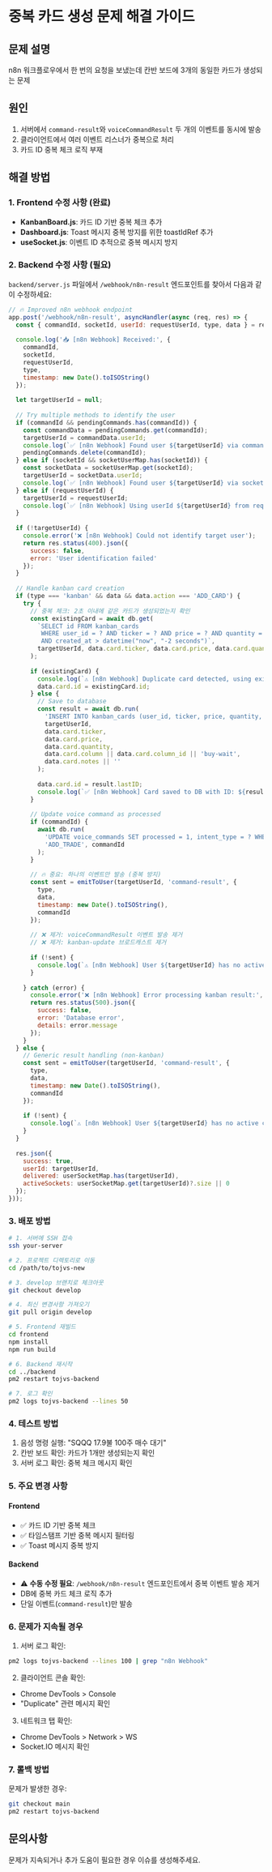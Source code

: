 # 중복 카드 생성 문제 해결 가이드

## 문제 설명
n8n 워크플로우에서 한 번의 요청을 보냈는데 칸반 보드에 3개의 동일한 카드가 생성되는 문제

## 원인
1. 서버에서 `command-result`와 `voiceCommandResult` 두 개의 이벤트를 동시에 발송
2. 클라이언트에서 여러 이벤트 리스너가 중복으로 처리
3. 카드 ID 중복 체크 로직 부재

## 해결 방법

### 1. Frontend 수정 사항 (완료)
- **KanbanBoard.js**: 카드 ID 기반 중복 체크 추가
- **Dashboard.js**: Toast 메시지 중복 방지를 위한 toastIdRef 추가
- **useSocket.js**: 이벤트 ID 추적으로 중복 메시지 방지

### 2. Backend 수정 사항 (필요)

`backend/server.js` 파일에서 `/webhook/n8n-result` 엔드포인트를 찾아서 다음과 같이 수정하세요:

```javascript
// 🔥 Improved n8n webhook endpoint
app.post('/webhook/n8n-result', asyncHandler(async (req, res) => {
  const { commandId, socketId, userId: requestUserId, type, data } = req.body;
  
  console.log('📥 [n8n Webhook] Received:', {
    commandId,
    socketId,
    requestUserId,
    type,
    timestamp: new Date().toISOString()
  });
  
  let targetUserId = null;
  
  // Try multiple methods to identify the user
  if (commandId && pendingCommands.has(commandId)) {
    const commandData = pendingCommands.get(commandId);
    targetUserId = commandData.userId;
    console.log(`✅ [n8n Webhook] Found user ${targetUserId} via commandId ${commandId}`);
    pendingCommands.delete(commandId);
  } else if (socketId && socketUserMap.has(socketId)) {
    const socketData = socketUserMap.get(socketId);
    targetUserId = socketData.userId;
    console.log(`✅ [n8n Webhook] Found user ${targetUserId} via socketId ${socketId}`);
  } else if (requestUserId) {
    targetUserId = requestUserId;
    console.log(`✅ [n8n Webhook] Using userId ${targetUserId} from request`);
  }
  
  if (!targetUserId) {
    console.error('❌ [n8n Webhook] Could not identify target user');
    return res.status(400).json({ 
      success: false, 
      error: 'User identification failed'
    });
  }
  
  // Handle kanban card creation
  if (type === 'kanban' && data && data.action === 'ADD_CARD') {
    try {
      // 중복 체크: 2초 이내에 같은 카드가 생성되었는지 확인
      const existingCard = await db.get(
        `SELECT id FROM kanban_cards 
         WHERE user_id = ? AND ticker = ? AND price = ? AND quantity = ? 
         AND created_at > datetime("now", "-2 seconds")`,
        targetUserId, data.card.ticker, data.card.price, data.card.quantity
      );
      
      if (existingCard) {
        console.log(`⚠️ [n8n Webhook] Duplicate card detected, using existing card ID: ${existingCard.id}`);
        data.card.id = existingCard.id;
      } else {
        // Save to database
        const result = await db.run(
          'INSERT INTO kanban_cards (user_id, ticker, price, quantity, column_id, notes) VALUES (?, ?, ?, ?, ?, ?)',
          targetUserId, 
          data.card.ticker, 
          data.card.price, 
          data.card.quantity, 
          data.card.column || data.card.column_id || 'buy-wait',
          data.card.notes || ''
        );
        
        data.card.id = result.lastID;
        console.log(`✅ [n8n Webhook] Card saved to DB with ID: ${result.lastID}`);
      }
      
      // Update voice command as processed
      if (commandId) {
        await db.run(
          'UPDATE voice_commands SET processed = 1, intent_type = ? WHERE command_id = ?',
          'ADD_TRADE', commandId
        );
      }
      
      // 🔥 중요: 하나의 이벤트만 발송 (중복 방지)
      const sent = emitToUser(targetUserId, 'command-result', {
        type,
        data,
        timestamp: new Date().toISOString(),
        commandId
      });
      
      // ❌ 제거: voiceCommandResult 이벤트 발송 제거
      // ❌ 제거: kanban-update 브로드캐스트 제거
      
      if (!sent) {
        console.log(`⚠️ [n8n Webhook] User ${targetUserId} has no active connections`);
      }
      
    } catch (error) {
      console.error('❌ [n8n Webhook] Error processing kanban result:', error);
      return res.status(500).json({ 
        success: false, 
        error: 'Database error',
        details: error.message
      });
    }
  } else {
    // Generic result handling (non-kanban)
    const sent = emitToUser(targetUserId, 'command-result', {
      type,
      data,
      timestamp: new Date().toISOString(),
      commandId
    });
    
    if (!sent) {
      console.log(`⚠️ [n8n Webhook] User ${targetUserId} has no active connections`);
    }
  }
  
  res.json({ 
    success: true,
    userId: targetUserId,
    delivered: userSocketMap.has(targetUserId),
    activeSockets: userSocketMap.get(targetUserId)?.size || 0
  });
}));
```

### 3. 배포 방법

```bash
# 1. 서버에 SSH 접속
ssh your-server

# 2. 프로젝트 디렉토리로 이동
cd /path/to/tojvs-new

# 3. develop 브랜치로 체크아웃
git checkout develop

# 4. 최신 변경사항 가져오기
git pull origin develop

# 5. Frontend 재빌드
cd frontend
npm install
npm run build

# 6. Backend 재시작
cd ../backend
pm2 restart tojvs-backend

# 7. 로그 확인
pm2 logs tojvs-backend --lines 50
```

### 4. 테스트 방법

1. 음성 명령 실행: "SQQQ 17.9불 100주 매수 대기"
2. 칸반 보드 확인: 카드가 1개만 생성되는지 확인
3. 서버 로그 확인: 중복 체크 메시지 확인

### 5. 주요 변경 사항

#### Frontend
- ✅ 카드 ID 기반 중복 체크
- ✅ 타임스탬프 기반 중복 메시지 필터링
- ✅ Toast 메시지 중복 방지

#### Backend
- ⚠️ **수동 수정 필요**: `/webhook/n8n-result` 엔드포인트에서 중복 이벤트 발송 제거
- DB에 중복 카드 체크 로직 추가
- 단일 이벤트(`command-result`)만 발송

### 6. 문제가 지속될 경우

1. 서버 로그 확인:
```bash
pm2 logs tojvs-backend --lines 100 | grep "n8n Webhook"
```

2. 클라이언트 콘솔 확인:
- Chrome DevTools > Console
- "Duplicate" 관련 메시지 확인

3. 네트워크 탭 확인:
- Chrome DevTools > Network > WS
- Socket.IO 메시지 확인

### 7. 롤백 방법

문제가 발생한 경우:
```bash
git checkout main
pm2 restart tojvs-backend
```

## 문의사항
문제가 지속되거나 추가 도움이 필요한 경우 이슈를 생성해주세요.
